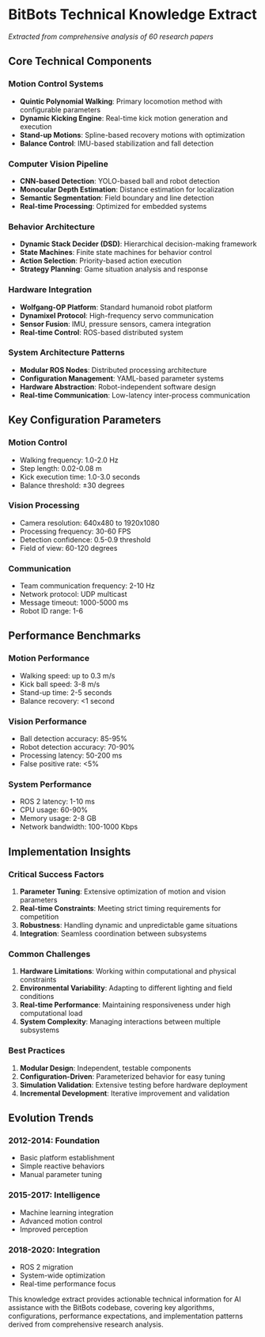 # BitBots Technical Knowledge Extract

*Extracted from comprehensive analysis of 60 research papers*

## Core Technical Components

### Motion Control Systems
- **Quintic Polynomial Walking**: Primary locomotion method with configurable parameters
- **Dynamic Kicking Engine**: Real-time kick motion generation and execution
- **Stand-up Motions**: Spline-based recovery motions with optimization
- **Balance Control**: IMU-based stabilization and fall detection

### Computer Vision Pipeline
- **CNN-based Detection**: YOLO-based ball and robot detection
- **Monocular Depth Estimation**: Distance estimation for localization
- **Semantic Segmentation**: Field boundary and line detection
- **Real-time Processing**: Optimized for embedded systems

### Behavior Architecture
- **Dynamic Stack Decider (DSD)**: Hierarchical decision-making framework
- **State Machines**: Finite state machines for behavior control
- **Action Selection**: Priority-based action execution
- **Strategy Planning**: Game situation analysis and response

### Hardware Integration
- **Wolfgang-OP Platform**: Standard humanoid robot platform
- **Dynamixel Protocol**: High-frequency servo communication
- **Sensor Fusion**: IMU, pressure sensors, camera integration
- **Real-time Control**: ROS-based distributed system

### System Architecture Patterns
- **Modular ROS Nodes**: Distributed processing architecture
- **Configuration Management**: YAML-based parameter systems
- **Hardware Abstraction**: Robot-independent software design
- **Real-time Communication**: Low-latency inter-process communication

## Key Configuration Parameters

### Motion Control
- Walking frequency: 1.0-2.0 Hz
- Step length: 0.02-0.08 m
- Kick execution time: 1.0-3.0 seconds
- Balance threshold: ±30 degrees

### Vision Processing
- Camera resolution: 640x480 to 1920x1080
- Processing frequency: 30-60 FPS
- Detection confidence: 0.5-0.9 threshold
- Field of view: 60-120 degrees

### Communication
- Team communication frequency: 2-10 Hz
- Network protocol: UDP multicast
- Message timeout: 1000-5000 ms
- Robot ID range: 1-6

## Performance Benchmarks

### Motion Performance
- Walking speed: up to 0.3 m/s
- Kick ball speed: 3-8 m/s
- Stand-up time: 2-5 seconds
- Balance recovery: <1 second

### Vision Performance
- Ball detection accuracy: 85-95%
- Robot detection accuracy: 70-90%
- Processing latency: 50-200 ms
- False positive rate: <5%

### System Performance
- ROS 2 latency: 1-10 ms
- CPU usage: 60-90%
- Memory usage: 2-8 GB
- Network bandwidth: 100-1000 Kbps

## Implementation Insights

### Critical Success Factors
1. **Parameter Tuning**: Extensive optimization of motion and vision parameters
2. **Real-time Constraints**: Meeting strict timing requirements for competition
3. **Robustness**: Handling dynamic and unpredictable game situations
4. **Integration**: Seamless coordination between subsystems

### Common Challenges
1. **Hardware Limitations**: Working within computational and physical constraints
2. **Environmental Variability**: Adapting to different lighting and field conditions
3. **Real-time Performance**: Maintaining responsiveness under high computational load
4. **System Complexity**: Managing interactions between multiple subsystems

### Best Practices
1. **Modular Design**: Independent, testable components
2. **Configuration-Driven**: Parameterized behavior for easy tuning
3. **Simulation Validation**: Extensive testing before hardware deployment
4. **Incremental Development**: Iterative improvement and validation

## Evolution Trends

### 2012-2014: Foundation
- Basic platform establishment
- Simple reactive behaviors
- Manual parameter tuning

### 2015-2017: Intelligence
- Machine learning integration
- Advanced motion control
- Improved perception

### 2018-2020: Integration
- ROS 2 migration
- System-wide optimization
- Real-time performance focus

This knowledge extract provides actionable technical information for AI assistance with the BitBots codebase, covering key algorithms, configurations, performance expectations, and implementation patterns derived from comprehensive research analysis.
